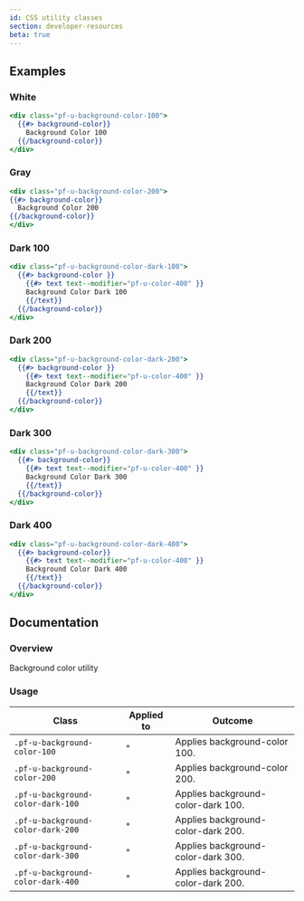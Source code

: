 ```yaml
---
id: CSS utility classes
section: developer-resources
beta: true
---
```


## Examples

### White

```hbs
<div class="pf-u-background-color-100">
  {{#> background-color}}
    Background Color 100
  {{/background-color}}
</div>
```

### Gray

```hbs
<div class="pf-u-background-color-200">
{{#> background-color}}
  Background Color 200
{{/background-color}}
</div>
```

### Dark 100

```hbs
<div class="pf-u-background-color-dark-100">
  {{#> background-color }}
    {{#> text text--modifier="pf-u-color-400" }}
    Background Color Dark 100
    {{/text}}
  {{/background-color}}
</div>
```

### Dark 200

```hbs
<div class="pf-u-background-color-dark-200">
  {{#> background-color }}
    {{#> text text--modifier="pf-u-color-400" }}
    Background Color Dark 200
    {{/text}}
  {{/background-color}}
</div>
```

### Dark 300

```hbs
<div class="pf-u-background-color-dark-300">
  {{#> background-color}}
    {{#> text text--modifier="pf-u-color-400" }}
    Background Color Dark 300
    {{/text}}
  {{/background-color}}
</div>
```

### Dark 400

```hbs
<div class="pf-u-background-color-dark-400">
  {{#> background-color}}
    {{#> text text--modifier="pf-u-color-400" }}
    Background Color Dark 400
    {{/text}}
  {{/background-color}}
</div>
```

## Documentation

### Overview

Background color utility

### Usage

| Class                             | Applied to | Outcome                            |
| --------------------------------- | ---------- | ---------------------------------- |
| `.pf-u-background-color-100`      | `*`        | Applies background-color 100.      |
| `.pf-u-background-color-200`      | `*`        | Applies background-color 200.      |
| `.pf-u-background-color-dark-100` | `*`        | Applies background-color-dark 100. |
| `.pf-u-background-color-dark-200` | `*`        | Applies background-color-dark 200. |
| `.pf-u-background-color-dark-300` | `*`        | Applies background-color-dark 300. |
| `.pf-u-background-color-dark-400` | `*`        | Applies background-color-dark 200. |
